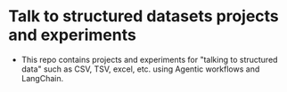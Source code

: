 # Talk to structured datasets projects and experiments
* This repo contains projects and experiments for "talking to structured data" such as CSV, TSV, excel, etc. using Agentic workflows and LangChain. 
